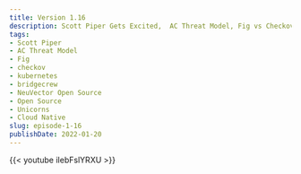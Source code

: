 ```yaml
---
title: Version 1.16
description: Scott Piper Gets Excited,  AC Threat Model, Fig vs Checkov live
tags:
- Scott Piper
- AC Threat Model
- Fig
- checkov
- kubernetes
- bridgecrew
- NeuVector Open Source
- Open Source
- Unicorns
- Cloud Native
slug: episode-1-16
publishDate: 2022-01-20
---
```

{{< youtube iIebFslYRXU >}}